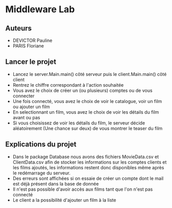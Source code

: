 # Middleware Lab

## Auteurs
- DEVICTOR Pauline
- PARIS Floriane

## Lancer le projet
- Lancez le server.Main.main() côté serveur puis le client.Main.main() côté client
- Rentrez le chiffre correspondant à l'action souhaitée 
- Vous avez le choix de créer un (ou plusieurs) comptes ou de vous connecter
- Une fois connecté, vous avez le choix de voir le catalogue, voir un film ou ajouter un film
- En selectionnant un film, vous avez le choix de voir les détails du film avant ou pas
- Si vous choisissez de voir les détails du film, le serveur décide aléatoirement (Une chance sur deux) de vous montrer le teaser du film

## Explications du projet
- Dans le package Database nous avons des fichiers MovieData.csv et ClientData.csv afin de stocker les informations sur les comptes clients et les films ajoutés, les informations restent donc disponibles même après le redémarrage du serveur.
- Des erreurs sont affichées si on essaie de créer un compte dont le mail est déjà présent dans la base de donnée
- Il n'est pas possible d'avoir accès aux films tant que l'on n'est pas connecté
- Le client a la possibilité d'ajouter un film à la liste
